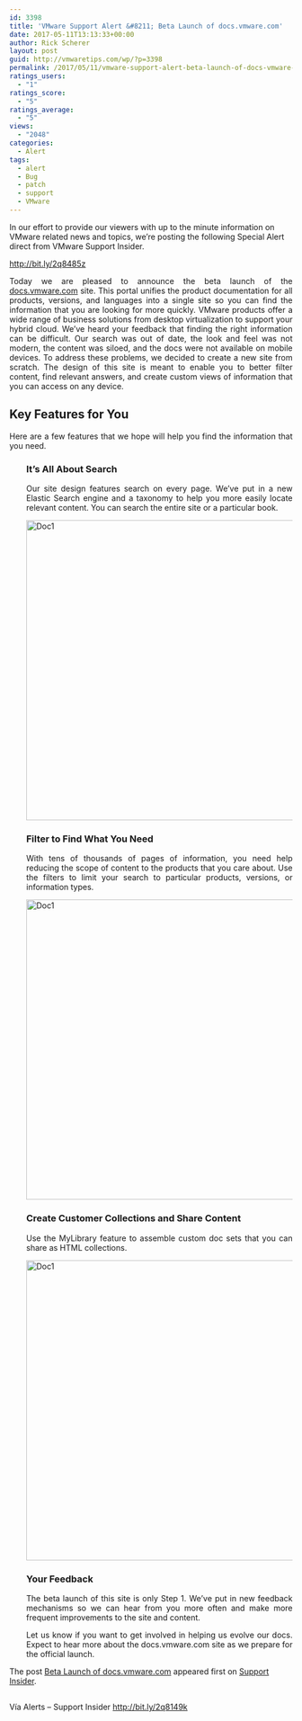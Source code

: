```yaml
---
id: 3398
title: 'VMware Support Alert &#8211; Beta Launch of docs.vmware.com'
date: 2017-05-11T13:13:33+00:00
author: Rick Scherer
layout: post
guid: http://vmwaretips.com/wp/?p=3398
permalink: /2017/05/11/vmware-support-alert-beta-launch-of-docs-vmware-com/
ratings_users:
  - "1"
ratings_score:
  - "5"
ratings_average:
  - "5"
views:
  - "2048"
categories:
  - Alert
tags:
  - alert
  - Bug
  - patch
  - support
  - VMware
---
```

In our effort to provide our viewers with up to the minute information on VMware related news and topics, we&#8217;re posting the following Special Alert direct from VMware Support Insider.

http://bit.ly/2q8485z

<p style="text-align: justify;">
  Today we are pleased to announce the beta launch of the <a href="http://bit.ly/2pDGhrI">docs.vmware.com</a> site. This portal unifies the product documentation for all products, versions, and languages into a single site so you can find the information that you are looking for more quickly. VMware products offer a wide range of business solutions from desktop virtualization to support your hybrid cloud. We’ve heard your feedback that finding the right information can be difficult. Our search was out of date, the look and feel was not modern, the content was siloed, and the docs were not available on mobile devices. To address these problems, we decided to create a new site from scratch. The design of this site is meant to enable you to better filter content, find relevant answers, and create custom views of information that you can access on any device.
</p>

<h2 style="text-align: justify;">
  Key Features for You
</h2>

<p style="text-align: justify;">
  Here are a few features that we hope will help you find the information that you need.
</p>

<h3 style="padding-left: 30px; text-align: justify;">
  It’s All About Search
</h3>

<p style="padding-left: 30px; text-align: justify;">
  Our site design features search on every page. We’ve put in a new Elastic Search engine and a taxonomy to help you more easily locate relevant content. You can search the entire site or a particular book.
</p>

<p style="padding-left: 30px; text-align: justify;">
  <img class="size-full wp-image-7710 alignnone" src="http://bit.ly/2q8485z" alt="Doc1" width="946" height="534" srcset="http://bit.ly/2q86sJN 946w, http://bit.ly/2pDAKRX 300w, http://bit.ly/2q7Px9W 768w, http://bit.ly/2pDORGB 624w" sizes="(max-width: 946px) 100vw, 946px" />
</p>

<h3 style="padding-left: 30px; text-align: justify;">
  Filter to Find What You Need
</h3>

<p style="padding-left: 30px; text-align: justify;">
  With tens of thousands of pages of information, you need help reducing the scope of content to the products that you care about. Use the filters to limit your search to particular products, versions, or information types.
</p>

<p style="padding-left: 30px; text-align: justify;">
  <img class="alignleft size-large wp-image-7727" src="http://bit.ly/2q84f0I" alt="Doc1" width="946" height="534" />
</p>

<h3 style="padding-left: 30px; text-align: justify;">
  Create Customer Collections and Share Content
</h3>

<p style="padding-left: 30px; text-align: justify;">
  Use the MyLibrary feature to assemble custom doc sets that you can share as HTML collections.
</p>

<p style="padding-left: 30px;">
  <img class="alignleft size-large wp-image-7728" src="http://bit.ly/2pDBJ4j" alt="Doc1" width="946" height="534" />
</p>

<h3 style="padding-left: 30px; text-align: justify;">
  Your Feedback
</h3>

<p style="padding-left: 30px; text-align: justify;">
  The beta launch of this site is only Step 1. We’ve put in new feedback mechanisms so we can hear from you more often and make more frequent improvements to the site and content.
</p>

<p style="padding-left: 30px; text-align: justify;">
  Let us know if you want to get involved in helping us evolve our docs. Expect to hear more about the docs.vmware.com site as we prepare for the official launch.
</p>

The post <a rel="nofollow" href="http://bit.ly/2q8149k">Beta Launch of docs.vmware.com</a> appeared first on <a rel="nofollow" href="http://bit.ly/1KGVvob">Support Insider</a>.

<img src="http://bit.ly/2q7Pye0" height="1" width="1" alt="" />

Vía Alerts – Support Insider http://bit.ly/2q8149k